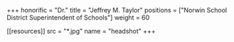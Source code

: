 +++
honorific = "Dr."
title = "Jeffrey M. Taylor"
positions = ["Norwin School District Superintendent of Schools"]
weight = 60

[[resources]]
  src  = "*.jpg"
  name = "headshot"
+++
